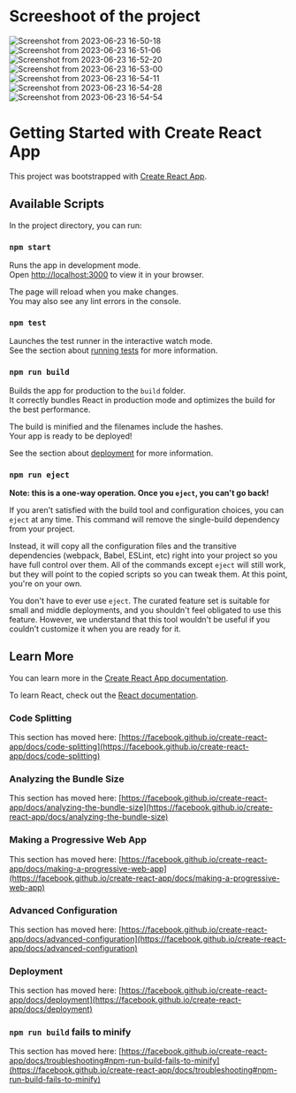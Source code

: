 # Screeshoot of the project 
![Screenshot from 2023-06-23 16-50-18](https://github.com/Uthso66/Ticket-management/assets/93869589/462c33a3-46d3-4db1-8f70-a3e9d2c624be)
![Screenshot from 2023-06-23 16-51-06](https://github.com/Uthso66/Ticket-management/assets/93869589/1b5c010a-27ad-486f-b589-a0f09985875e)
![Screenshot from 2023-06-23 16-52-20](https://github.com/Uthso66/Ticket-management/assets/93869589/38578ad1-3687-467c-936f-e3ff139c1989)
![Screenshot from 2023-06-23 16-53-00](https://github.com/Uthso66/Ticket-management/assets/93869589/0bebfb30-8fc0-478e-b0d0-6fb33b566fcb)
![Screenshot from 2023-06-23 16-54-11](https://github.com/Uthso66/Ticket-management/assets/93869589/cc4a9869-9051-45f4-b189-fd8d8003e81d)
![Screenshot from 2023-06-23 16-54-28](https://github.com/Uthso66/Ticket-management/assets/93869589/96d72697-aa4d-4eaa-8fbf-79e49b60c519)
![Screenshot from 2023-06-23 16-54-54](https://github.com/Uthso66/Ticket-management/assets/93869589/4e646004-7a00-4ef2-8478-0e09e0f656d6)


# Getting Started with Create React App

This project was bootstrapped with [Create React App](https://github.com/facebook/create-react-app).

## Available Scripts

In the project directory, you can run:

### `npm start`

Runs the app in development mode.\
Open [http://localhost:3000](http://localhost:3000) to view it in your browser.

The page will reload when you make changes.\
You may also see any lint errors in the console.

### `npm test`

Launches the test runner in the interactive watch mode.\
See the section about [running tests](https://facebook.github.io/create-react-app/docs/running-tests) for more information.

### `npm run build`

Builds the app for production to the `build` folder.\
It correctly bundles React in production mode and optimizes the build for the best performance.

The build is minified and the filenames include the hashes.\
Your app is ready to be deployed!

See the section about [deployment](https://facebook.github.io/create-react-app/docs/deployment) for more information.

### `npm run eject`

**Note: this is a one-way operation. Once you `eject`, you can't go back!**

If you aren't satisfied with the build tool and configuration choices, you can `eject` at any time. This command will remove the single-build dependency from your project.

Instead, it will copy all the configuration files and the transitive dependencies (webpack, Babel, ESLint, etc) right into your project so you have full control over them. All of the commands except `eject` will still work, but they will point to the copied scripts so you can tweak them. At this point, you're on your own.

You don't have to ever use `eject`. The curated feature set is suitable for small and middle deployments, and you shouldn't feel obligated to use this feature. However, we understand that this tool wouldn't be useful if you couldn't customize it when you are ready for it.

## Learn More

You can learn more in the [Create React App documentation](https://facebook.github.io/create-react-app/docs/getting-started).

To learn React, check out the [React documentation](https://reactjs.org/).

### Code Splitting

This section has moved here: [https://facebook.github.io/create-react-app/docs/code-splitting](https://facebook.github.io/create-react-app/docs/code-splitting)

### Analyzing the Bundle Size

This section has moved here: [https://facebook.github.io/create-react-app/docs/analyzing-the-bundle-size](https://facebook.github.io/create-react-app/docs/analyzing-the-bundle-size)

### Making a Progressive Web App

This section has moved here: [https://facebook.github.io/create-react-app/docs/making-a-progressive-web-app](https://facebook.github.io/create-react-app/docs/making-a-progressive-web-app)

### Advanced Configuration

This section has moved here: [https://facebook.github.io/create-react-app/docs/advanced-configuration](https://facebook.github.io/create-react-app/docs/advanced-configuration)

### Deployment

This section has moved here: [https://facebook.github.io/create-react-app/docs/deployment](https://facebook.github.io/create-react-app/docs/deployment)

### `npm run build` fails to minify

This section has moved here: [https://facebook.github.io/create-react-app/docs/troubleshooting#npm-run-build-fails-to-minify](https://facebook.github.io/create-react-app/docs/troubleshooting#npm-run-build-fails-to-minify)
